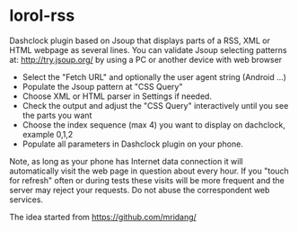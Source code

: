 lorol-rss
=================
Dashclock plugin based on Jsoup that displays parts of a RSS, XML or HTML webpage as several lines.
You can validate Jsoup selecting patterns at:
http://try.jsoup.org/ 
by using a PC or another device with web browser

- Select the "Fetch URL" and optionally the user agent string (Android ...)
- Populate the Jsoup pattern at "CSS Query"
- Choose XML or HTML parser in Settings if needed.
- Check the output and adjust the "CSS Query" interactively until you see the parts you want
- Choose the index sequence (max 4) you want to display on dachclock, example 0,1,2
- Populate all parameters in Dashclock plugin on your phone.


Note, as long as your phone has Internet data connection it will automatically visit the web page in question about every hour. 
If you "touch for refresh" often or during tests these visits will be more frequent and the server may reject your requests.
Do not abuse the correspondent web services.

The idea started from https://github.com/mridang/ 